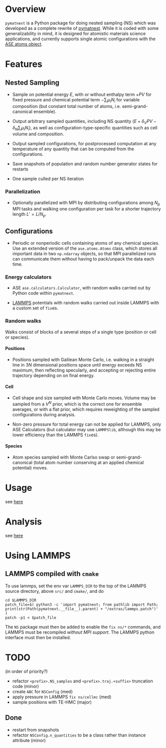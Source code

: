 # Overview

`pymatnext` is a Python package for doing nested sampling (NS) which
was developed as a complete rewrite of [pymatnest](https://github.com/libAtoms/pymatnest).
While it is coded with some generalizability in mind, it is 
designed for atomistic materials science applications, and currently
supports single atomic configurations with the
[ASE atoms object](https://wiki.fysik.dtu.dk/ase/ase/atoms.html).

# Features

## Nested Sampling

 - Sample on potential energy $E$, with or without enthalpy
   term $+ P V$ for fixed pressure and chemical potential term $- \sum_i \mu_i N_i$
   for variable composition (but constant total number of atoms, i.e. semi-grand-canonical ensemble).

 - Output arbitrary sampled quantities, including NS quantity ($E + \delta_V P V  - \delta_N \sum_i \mu_i N_i$),
   as well as configuration-type-specific quantities such as cell volume and composition.

 - Output sampled configurations, for postprocessed computation at any temperature
   of any quantity that can be computed from the configurations.

 - Save snapshots of population and random number generator states for restarts

 - One sample culled per NS iteration

### Parallelization

 - Optionally parallelized with MPI by distributing configurations among $N_p$ MPI tasks
   and walking one configuration per task for a shorter trajectory length $L' = L / N_p$.

## Configurations

 - Periodic or nonperiodic cells containing atoms of any chemical
   species. Use an extended version of the  `ase.atoms.Atoms` class, which
   stores all important data in two `np.ndarray` objects, so that MPI
   parallelized runs can communicate them without having to pack/unpack
   the data each time.

### Energy calculators

 - ASE `ase.calculators.Calculator`, with random walks carried out by Python code within `pymatnext`.
   
 - [LAMMPS](https://www.lammps.org/) potentials with random walks carried out inside LAMMPS
   with a custom set of `fix`es.

### Random walks

Walks consist of blocks of a several steps of a single type (position or cell or species).

#### Positions

 - Positions sampled with Galilean Monte Carlo, i.e. walking in a straight line in $3 N$
   dimensional positions space until energy exceeds NS maximum, then reflecting specularly,
   and accepting or rejecting entire trajectory depending on on final energy.

#### Cell

 - Cell shape and size sampled with Monte Carlo moves. Volume may be sampled from a $V^{N}$
   prior, which is the correct one for ensemble averages, or with a flat prior, which requires
   reweighting of the sampled configurations during analysis.  

 - Non-zero pressure for total energy can not be applied for LAMMPS, only ASE Calculators (but 
   calculator may use `LAMMPSlib`, although this may be lower efficiency than the LAMMPS `fix`es).

#### Species

 - Atom species sampled with Monte Carlso swap or semi-grand-canonical (total atom
   number conserving at an applied chemical potential) moves.

# Usage

see [here](README_usage.md)

# Analysis

see [here](README_analysis.md)

# Using LAMMPS

## LAMMPS compiled with `cmake`

To use lammps, set the env var `LAMMPS_DIR` to the top of the LAMMPS source directory, above `src/` and `cmake/`, and do
```
cd $LAMMPS_DIR
patch_file=$( python3 -c 'import pymatnext; from pathlib import Path; print(str(Path(pymatnext.__file__).parent) + "/extras/lammps.patch")' )
patch -p1 < $patch_file
```

The `NS` package must then be added to enable the `fix ns/*` commands, and LAMMPS
must be recompiled *without MPI support*.  The LAMMPS python interface must then be installed.

# TODO

(in order of priority?)

 - refactor `<prefix>.NS_samples` and `<prefix>.traj.<suffix>` truncation code (minor)
 - create `ABC` for `NSConfig` (med)
 - apply pressure in LAMMPS `fix ns/cellmc` (med)
 - sample positions with TE-HMC (major)

## Done

 - restart from snapshots
 - refactor `NSConfig.n_quantities` to be a class rather than instance attribute (minor)
